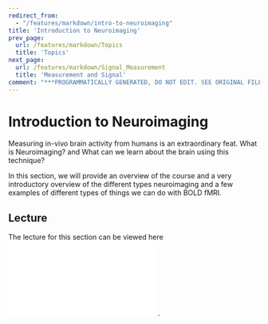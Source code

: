 ```yaml
---
redirect_from:
  - "/features/markdown/intro-to-neuroimaging"
title: 'Introduction to Neuroimaging'
prev_page:
  url: /features/markdown/Topics
  title: 'Topics'
next_page:
  url: /features/markdown/Signal_Measurement
  title: 'Measurement and Signal'
comment: "***PROGRAMMATICALLY GENERATED, DO NOT EDIT. SEE ORIGINAL FILES IN /content***"
---
```

# Introduction to Neuroimaging

Measuring in-vivo brain activity from humans is an extraordinary feat. What is Neuroimaging? and What can we learn about the brain using this technique?

In this section, we will provide an overview of the course and a very introductory overview of the different types neuroimaging and a few examples of different types of things we can do with BOLD fMRI.

## Lecture

The lecture for this section can be viewed here ![](../images/lectures/Intro_to_Neuroimaging.pdf).
